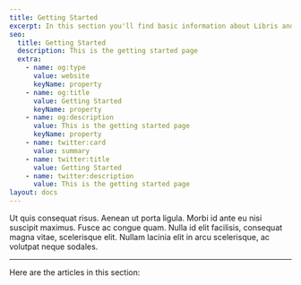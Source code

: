 ```yaml
---
title: Getting Started
excerpt: In this section you'll find basic information about Libris and how to use it.
seo:
  title: Getting Started
  description: This is the getting started page
  extra:
    - name: og:type
      value: website
      keyName: property
    - name: og:title
      value: Getting Started
      keyName: property
    - name: og:description
      value: This is the getting started page
      keyName: property
    - name: twitter:card
      value: summary
    - name: twitter:title
      value: Getting Started
    - name: twitter:description
      value: This is the getting started page
layout: docs
---
```


Ut quis consequat risus. Aenean ut porta ligula. Morbi id ante eu nisi suscipit maximus. Fusce ac congue quam. Nulla id elit facilisis, consequat magna vitae, scelerisque elit. Nullam lacinia elit in arcu scelerisque, ac volutpat neque sodales.

***

Here are the articles in this section:
